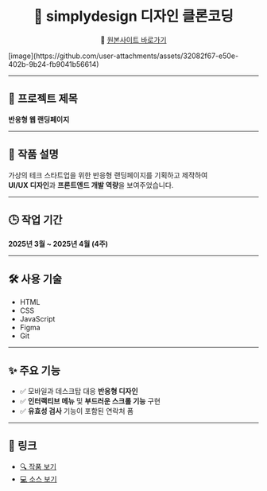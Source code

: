 <h1 align="center">🎨 simplydesign 디자인 클론코딩</h1>

<p align="center">
🔗 <a href="https://simplydesign.kr/">원본사이트 바로가기</a>
</p>
[image](https://github.com/user-attachments/assets/32082f67-e50e-402b-9b24-fb9041b56614)



---

## 📌 프로젝트 제목  

**반응형 웹 랜딩페이지**


---

## 📝 작품 설명  

가상의 테크 스타트업을 위한 반응형 랜딩페이지를 기획하고 제작하여  
**UI/UX 디자인**과 **프론트엔드 개발 역량**을 보여주었습니다.


---

## 🕒 작업 기간  

**2025년 3월 ~ 2025년 4월 (4주)**


---

## 🛠 사용 기술  

- HTML  
- CSS  
- JavaScript  
- Figma  
- Git


---

## ✨ 주요 기능  

- ✅ 모바일과 데스크탑 대응 **반응형 디자인**  
- ✅ **인터랙티브 메뉴** 및 **부드러운 스크롤 기능** 구현  
- ✅ **유효성 검사** 기능이 포함된 연락처 폼


---

## 🔗 링크  

- [🔍 작품 보기](#)  
- [💻 소스 보기](#)
